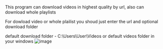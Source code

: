 
This program can download videos in highest quality by url, also can download whole playlists

For dowload video or whole plailist you shoud just enter the url and optional download folder

default download folder - C:\Users\User\Videos or default videos folder in your windows
![image](https://user-images.githubusercontent.com/76648798/218820541-3fd2567e-2d7f-473b-94fc-672d03f7b447.png)

